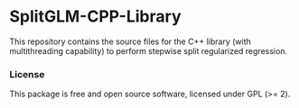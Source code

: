 # SplitGLM-CPP-Library
This repository contains the source files for the C++ library (with multithreading capability) to perform stepwise split regularized regression.

### License
This package is free and open source software, licensed under GPL (>= 2).

